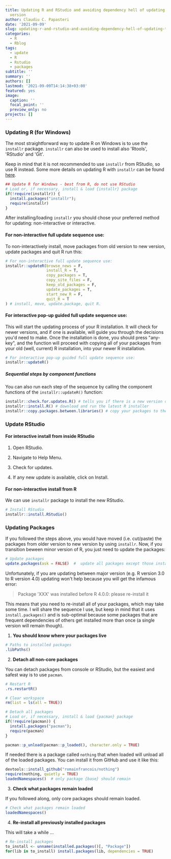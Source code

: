 ```yaml
---
title: Updating R and RStudio and avoiding dependency hell of updating to new major
  version
author: Claudiu C. Papasteri
date: '2021-09-09'
slug: updating-r-and-rstudio-and-avoiding-dependency-hell-of-updating-to-new-major-version
categories:
  - R
  - Rblog
tags:
  - update
  - R
  - Rstudio
  - packages
subtitle: ''
summary: ''
authors: []
lastmod: '2021-09-09T14:14:38+03:00'
featured: yes
image:
  caption: ''
  focal_point: ''
  preview_only: no
projects: []
---
```


### Updating R (for Windows)

The most straightforward way to update R on Windows is to use the `installr` package. `installr` can also be used to install also 'Rtools', 'RStudio' and 'Git'.

Keep in mind that it is not recommended to use `installr` from RStudio, so use R instead. Some more details on updating R with `installr` can be found [here](https://www.r-statistics.com/2013/03/updating-r-from-r-on-windows-using-the-installr-package/).


```r
## Update R for Windows - best from R, do not use RStudio  
# Load or, if necessary, install & load {installr} package
if(!require(installr)) {
  install.packages("installr"); 
  require(installr)
} 
```

After installing/loading `installr` you should chose your preferred method for updating: non-interactive or interactive.

#### For non-interactive full update sequence use:

To non-interactively install, move packages from old version to new version, update packages and quit R run this:


```r
# For non-interactive full update sequence use:
installr::updateR(browse_news = F,
                  install_R = T, 
                  copy_packages = T, 
                  copy_site_files = F, 
                  keep_old_packages = F, 
                  update_packages = T, 
                  start_new_R = F,
                  quit_R = T
) # install, move, update.package, quit R.
```

#### For interactive pop-up guided full update sequence use:

This will start the updating process of your R installation. It will check for newer versions, and if one is available, will guide you through the decisions you'd need to make. Once the installation is done, you should press "any-key", and the function will proceed with copying all of your packages from your old (well, current) R installation, into your newer R installation.


```r
# For interactive pop-up guided full update sequence use: 
installr::updateR()
```

##### Sequential steps by component functions

You can also run each step of the sequence by calling the component functions of the `installr::updateR()` function:


```r
installr::check.for.updates.R() # tells you if there is a new version of R or not.
installr::install.R() # download and run the latest R installer
installr::copy.packages.between.libraries() # copy your packages to the newest R installation from the one version before it (if ask=T, it will ask you between which two versions to perform the copying)
```

### Update RStudio

#### For interactive install from inside RStudio

1.  Open RStudio.

2.  Navigate to Help Menu.

3.  Check for updates.

4.  If any new update is available, click on Install.

#### For non-interactive install from R

We can use `installr` package to install the new RStudio.


```r
# Install RStudio
installr::install.RStudio()
```

### Updating Packages

If you followed the steps above, you would have moved (i.e. cut/paste) the packages from older version to new version by using `installr`. Now, if you transition beween minor version of R, you just need to update the packages:


```r
# Update packages
update.packages(ask = FALSE)  #  update all packages except those installed from other sources (e.g. with devtools::install_github())
```

Unfortunately, if you are updating between major version (e.g. R version 3.0 to R version 4.0) updating won't help because you will get the infamous error:

> Package 'XXX' was installed before R 4.0.0: please re-install it

This means that you need to re-install all of your packages, which may take some time. I will share the sequence I use, but keep in mind that it uses `install.packages()` and is sub-optimal because some packages that are frequent dependencies of others get installed more than once (a single version will remain though).

1)  **You should know where your packages live**


```r
# Paths to installed packages
.libPaths()
```

2)  **Detach all non-core packages**

You can detach packages from console or RStudio, but the easiest and safest way is to use `pacman`.


```r
# Restart R
.rs.restartR()

# Clear workspace
rm(list = ls(all = TRUE))

# Detach all packages
# Load or, if necessary, install & load {pacman} package
if(!require(pacman)) {
  install.packages("pacman"); 
  require(pacman)
} 

pacman::p_unload(pacman::p_loaded(), character.only = TRUE)
```

If needed there is a package called `nothing` that when loaded will unload all of the loaded packages. You can install it from GitHub and use it like this:


```r
devtools::install_github("romainfrancois/nothing")   
require(nothing, quietly = TRUE)
loadedNamespaces()  # only package {base} should remain
```

3)  **Check what packages remain loaded**

If you followed along, only core packages should remain loaded.


```r
# Check what packages remain loaded
loadedNamespaces()
```

4)  **Re-install all previously installed packages**

This will take a while ...


```r
# Re-install packages
to_install <- unname(installed.packages()[, "Package"])
for(lib in to_install) install.packages(lib, dependencies = TRUE)
```
